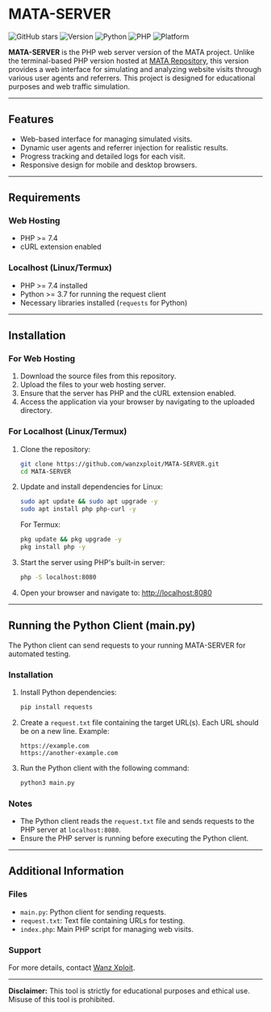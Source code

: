 
# MATA-SERVER


![GitHub stars](https://img.shields.io/github/stars/wanzxploit/MATA-SERVER?style=social)
![Version](https://img.shields.io/badge/version-1.0(Beta)-brightgreen)
![Python](https://img.shields.io/badge/python-3.7+-blue)
![PHP](https://img.shields.io/badge/php-3.7+-blue)
![Platform](https://img.shields.io/badge/platform-linux%20%7C%20termux-lightgrey)

**MATA-SERVER** is the PHP web server version of the MATA project. Unlike the terminal-based PHP version hosted at [MATA Repository](https://github.com/wanzxploit/MATA), this version provides a web interface for simulating and analyzing website visits through various user agents and referrers. This project is designed for educational purposes and web traffic simulation.

---

## Features

- Web-based interface for managing simulated visits.
- Dynamic user agents and referrer injection for realistic results.
- Progress tracking and detailed logs for each visit.
- Responsive design for mobile and desktop browsers.

---

## Requirements

### Web Hosting
- PHP >= 7.4
- cURL extension enabled

### Localhost (Linux/Termux)
- PHP >= 7.4 installed
- Python >= 3.7 for running the request client
- Necessary libraries installed (`requests` for Python)

---

## Installation

### For Web Hosting
1. Download the source files from this repository.
2. Upload the files to your web hosting server.
3. Ensure that the server has PHP and the cURL extension enabled.
4. Access the application via your browser by navigating to the uploaded directory.

### For Localhost (Linux/Termux)
1. Clone the repository:
   ```bash
   git clone https://github.com/wanzxploit/MATA-SERVER.git
   cd MATA-SERVER
   ```

2. Update and install dependencies for Linux:
   ```bash
   sudo apt update && sudo apt upgrade -y
   sudo apt install php php-curl -y
   ```

   For Termux:
   ```bash
   pkg update && pkg upgrade -y
   pkg install php -y
   ```

3. Start the server using PHP's built-in server:
   ```bash
   php -S localhost:8080
   ```

4. Open your browser and navigate to:
   [http://localhost:8080](http://localhost:8080)

---

## Running the Python Client (main.py)

The Python client can send requests to your running MATA-SERVER for automated testing.

### Installation
1. Install Python dependencies:
   ```bash
   pip install requests
   ```

2. Create a `request.txt` file containing the target URL(s). Each URL should be on a new line. Example:
   ```
   https://example.com
   https://another-example.com
   ```

3. Run the Python client with the following command:
   ```bash
   python3 main.py
   ```

### Notes
- The Python client reads the `request.txt` file and sends requests to the PHP server at `localhost:8080`.
- Ensure the PHP server is running before executing the Python client.

---

## Additional Information

### Files
- `main.py`: Python client for sending requests.
- `request.txt`: Text file containing URLs for testing.
- `index.php`: Main PHP script for managing web visits.

### Support
For more details, contact [Wanz Xploit](https://github.com/wanzxploit).

---

**Disclaimer:** This tool is strictly for educational purposes and ethical use. Misuse of this tool is prohibited.

